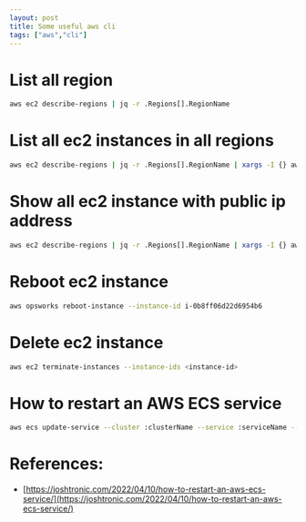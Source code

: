 ```yaml
---
layout: post
title: Some useful aws cli
tags: ["aws","cli"]
---
```



# List all region
```bash
aws ec2 describe-regions | jq -r .Regions[].RegionName
```

# List all ec2 instances in all regions
```bash
aws ec2 describe-regions | jq -r .Regions[].RegionName | xargs -I {} aws ec2 describe-instances --region {} | jq -r .Reservations[].Instances[].InstanceId
```

# Show all ec2 instance with public ip address
```bash
aws ec2 describe-regions | jq -r .Regions[].RegionName | xargs -I {} aws ec2 describe-instances --region {} | jq -r ".Reservations[].Instances[] | {IdInstanceId: .InstanceId, IP: .PublicIpAddress}"
```

# Reboot ec2 instance
```bash
aws opsworks reboot-instance --instance-id i-0b8ff06d22d6954b6
```

# Delete ec2 instance
```bash
aws ec2 terminate-instances --instance-ids <instance-id>
```

# How to restart an AWS ECS service
```bash
aws ecs update-service --cluster :clusterName --service :serviceName --force-new-deployment
```

# References:
- [https://joshtronic.com/2022/04/10/how-to-restart-an-aws-ecs-service/](https://joshtronic.com/2022/04/10/how-to-restart-an-aws-ecs-service/)